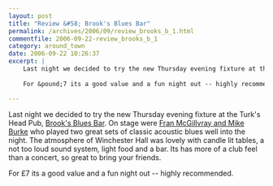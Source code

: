 ```yaml
---
layout: post
title: "Review &#58; Brook's Blues Bar"
permalink: /archives/2006/09/review_brooks_b_1.html
commentfile: 2006-09-22-review_brooks_b_1
category: around_town
date: 2006-09-22 10:26:37
excerpt: |
    Last night we decided to try the new Thursday evening fixture at the Turk's Head Pub, <a href="https://stmargarets.london/directory/music/200608250848.">Brook's Blues Bar</a>  On stage were <a href="https://stmargarets.london/event/Concert/200608250858">Fran McGillvray and Mike Burke</a> who played two great sets of classic acoustic blues well into the night.  The atmosphere of Winchester Hall was lovely with candle lit tables, a not to loud sound system, light food and a bar.  Its has more of a club feel than a concert, so great to bring your friends.  
    
    For &pound;7 its a good value and a fun night out -- highly recommended.

---
```


Last night we decided to try the new Thursday evening fixture at the Turk's Head Pub, [Brook's Blues Bar](/directory/music/200608250848). On stage were [Fran McGillvray and Mike Burke](/event/Concert/200608250858) who played two great sets of classic acoustic blues well into the night. The atmosphere of Winchester Hall was lovely with candle lit tables, a not too loud sound system, light food and a bar. Its has more of a club feel than a concert, so great to bring your friends.

For £7 its a good value and a fun night out -- highly recommended.
